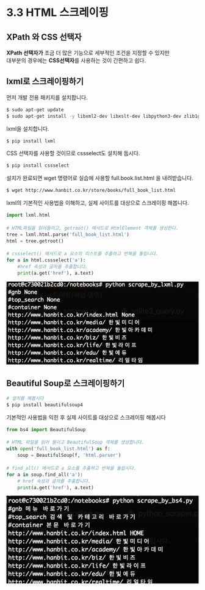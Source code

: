 # 3.3 HTML 스크레이핑

## XPath 와 CSS 선택자

**XPath 선택자가** 조금 더 많은 기능으로 세부적인 조건을 지정할 수 있지만   
대부분의 경우에는 **CSS선택자**를 사용하는 것이 간편하고 쉽다.

## lxml로 스크레이핑하기

먼저 개발 전용 패키지를 설치합니다.

```bash
$ sudo apt-get update
$ sudo apt-get install -y libxml2-dev libxslt-dev libpython3-dev zlib1g-dev
```

lxml을 설치합니다.

```bash
$ pip install lxml
```

CSS 선택자를 사용할 것이므로 cssselect도 설치해 둡시다.

```bash
$ pip install cssselect
```

 설치가 완료되면 wget 명령어로 실습에 사용할 full.book.list.html 을 내려받습니다.

```bash
$ wget http://www.hanbit.co.kr/store/books/full_book_list.html
```

lxml의 기본적인 사용법을 이해하고, 실제 사이트를 대상으로 스크레이핑 해봅니다.

```python
import lxml.html

# HTML파일을 읽어들이고, getroot() 메서드로 HtmlElement 객체를 생성한다.
tree = lxml.html.parse('full_book_list.html')
html = tree.getroot()

# cssselect() 메서드로 a 요소의 리스트를 추출하고 반복을 돌립니다.
for a in html.cssselect('a'):
    #href 속성과 글자를 추출합니다.
    print(a.get('href'), a.text)
```

![](../.gitbook/assets/p5.png)

## Beautiful Soup로 스크레이핑하기

```python
# 설치를 해봅시다
$ pip install beautifulsoup4
```

기본적인 사용법을 익힌 후 실제 사이트를 대상으로 스크레이핑 해봅시다

```python
from bs4 import BeautifulSoup

# HTML 파일을 읽어 들이고 BeautifulSoup 객체를 생성합니다.
with open('full_book_list.html') as f:
    soup = BeautifulSoup(f, 'html.parser')

# find_all() 메서드로 a 요소를 추춣하고 반복을 돌립시다.
for a in soup.find_all('a'):
    # href 속성과 글자를 추출합니다.
    print(a.get('href'), a.text)
```

![](../.gitbook/assets/p6.png)



